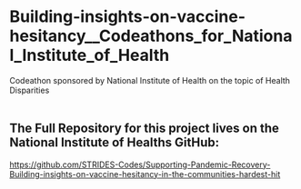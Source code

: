 # Building-insights-on-vaccine-hesitancy__Codeathons_for_National_Institute_of_Health
Codeathon sponsored by National Institute of Health on the topic of Health Disparities
<br><br>
## The Full Repository for this project lives on the National Institute of Healths GitHub: 
https://github.com/STRIDES-Codes/Supporting-Pandemic-Recovery-Building-insights-on-vaccine-hesitancy-in-the-communities-hardest-hit

